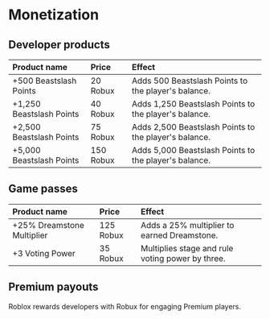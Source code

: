 # Monetization
## Developer products
<table>
  <thead>
    <tr>
      <th align="left">Product name</th>
      <th align="left">Price</th>
      <th align="left">Effect</th>
    </tr>
  </thead>
  <tbody>
    <tr>
      <td>+500 Beastslash Points</td>
      <td>20 Robux</td>
      <td>Adds 500 Beastslash Points to the player's balance.</td>
    </tr>
    <tr>
      <td>+1,250 Beastslash Points</td>
      <td>40 Robux</td>
      <td>Adds 1,250 Beastslash Points to the player's balance.</td>
    </tr>
    <tr>
      <td>+2,500 Beastslash Points</td>
      <td>75 Robux</td>
      <td>Adds 2,500 Beastslash Points to the player's balance.</td>
    </tr>
    <tr>
      <td>+5,000 Beastslash Points</td>
      <td>150 Robux</td>
      <td>Adds 5,000 Beastslash Points to the player's balance.</td>
    </tr>
  </tbody>
</table>

## Game passes
<table>
  <thead>
    <tr>
      <th align="left">Product name</th>
      <th align="left">Price</th>
      <th align="left">Effect</th>
    </tr>
  </thead>
  <tbody>
    <tr>
      <td>+25% Dreamstone Multiplier</td>
      <td>125 Robux</td>
      <td>Adds a 25% multiplier to earned Dreamstone.</td>
    </tr>
    <tr>
      <td>+3 Voting Power</td>
      <td>35 Robux</td>
      <td>Multiplies stage and rule voting power by three.</td>
    </tr>
  </tbody>
</table>

## Premium payouts
Roblox rewards developers with Robux for engaging Premium players. 